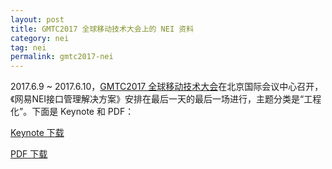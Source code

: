 ```yaml
---
layout: post
title: GMTC2017 全球移动技术大会上的 NEI 资料
category: nei
tag: nei
permalink: gmtc2017-nei
---
```


2017.6.9 ~ 2017.6.10，[GMTC2017 全球移动技术大会](http://gmtc.geekbang.org/)在北京国际会议中心召开，《网易NEI接口管理解决方案》安排在最后一天的最后一场进行，主题分类是“工程化”。下面是 Keynote 和 PDF：


[Keynote 下载](/public/nei/GMTC-NEI-6.7.key)

[PDF 下载](/public/nei/GMTC-NEI-6.7.pdf)
